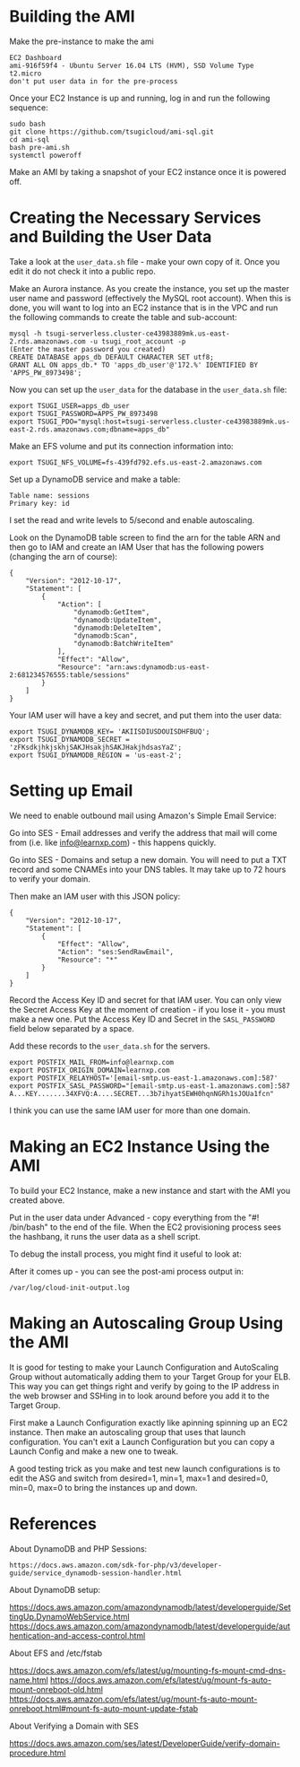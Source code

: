 
Building the AMI
================

Make the pre-instance to make the ami

    EC2 Dashboard
    ami-916f59f4 - Ubuntu Server 16.04 LTS (HVM), SSD Volume Type
    t2.micro
    don't put user data in for the pre-process

Once your EC2 Instance is up and running, log in and run the following sequence:

    sudo bash
    git clone https://github.com/tsugicloud/ami-sql.git
    cd ami-sql
    bash pre-ami.sh
    systemctl poweroff

Make an AMI by taking a snapshot of your EC2 instance once it is powered off.

Creating the Necessary Services and Building the User Data
==========================================================

Take a look at the `user_data.sh` file - make your own copy of it.  Once you edit it
do not check it into a public repo.

Make an Aurora instance.  As you create the instance, you set up the master user name and password (effectively the
MySQL root account). When this is done, you will want to log into an EC2 instance that is in the VPC
and run the following commands to create the table and sub-account:

    mysql -h tsugi-serverless.cluster-ce43983889mk.us-east-2.rds.amazonaws.com -u tsugi_root_account -p
    (Enter the master password you created)
    CREATE DATABASE apps_db DEFAULT CHARACTER SET utf8;
    GRANT ALL ON apps_db.* TO 'apps_db_user'@'172.%' IDENTIFIED BY 'APPS_PW_8973498';

Now you can set up the `user_data` for the database in the `user_data.sh` file:

    export TSUGI_USER=apps_db_user
    export TSUGI_PASSWORD=APPS_PW_8973498
    export TSUGI_PDO="mysql:host=tsugi-serverless.cluster-ce43983889mk.us-east-2.rds.amazonaws.com;dbname=apps_db"

Make an EFS volume and put its connection information into:

    export TSUGI_NFS_VOLUME=fs-439fd792.efs.us-east-2.amazonaws.com

Set up a DynamoDB service and make a table:

    Table name: sessions
    Primary key: id

I set the read and write levels to 5/second and enable autoscaling.

Look on the DynamoDB table screen to find the arn for the table ARN and then go to IAM and create
an IAM User that has the following powers (changing the arn of course):

    {
        "Version": "2012-10-17",
        "Statement": [
            {
                "Action": [
                    "dynamodb:GetItem",
                    "dynamodb:UpdateItem",
                    "dynamodb:DeleteItem",
                    "dynamodb:Scan",
                    "dynamodb:BatchWriteItem"
                ],
                "Effect": "Allow",
                "Resource": "arn:aws:dynamodb:us-east-2:681234576555:table/sessions"
            }
        ]
    }

Your IAM user will have a key and secret, and put them into the user data:

    export TSUGI_DYNAMODB_KEY= 'AKIISDIUSDOUISDHFBUQ';
    export TSUGI_DYNAMODB_SECRET = 'zFKsdkjhkjskhjSAKJHsakjhSAKJHakjhdsasYaZ';
    export TSUGI_DYNAMODB_REGION = 'us-east-2';

Setting up Email
================

We need to enable outbound mail using Amazon's Simple Email Service:

Go into SES - Email addresses and verify the address that mail will come
from (i.e. like info@learnxp.com) - this happens quickly.

Go into SES - Domains and setup a new domain.  You will need to put a TXT record
and some CNAMEs into your DNS tables.  It may take up to 72 hours to verify your domain.

Then make an IAM user with this JSON policy:

    {
        "Version": "2012-10-17",
        "Statement": [
            {
                "Effect": "Allow",
                "Action": "ses:SendRawEmail",
                "Resource": "*"
            }
        ]
    }

Record the Access Key ID and secret for that IAM user.  You can only view
the Secret Access Key at the moment of creation - if you lose it - you must make
a new one.  Put the Access Key ID and Secret in the `SASL_PASSWORD` field below
separated by a space.

Add these records to the `user_data.sh` for the servers.

    export POSTFIX_MAIL_FROM=info@learnxp.com
    export POSTFIX_ORIGIN_DOMAIN=learnxp.com
    export POSTFIX_RELAYHOST='[email-smtp.us-east-1.amazonaws.com]:587'
    export POSTFIX_SASL_PASSWORD="[email-smtp.us-east-1.amazonaws.com]:587 A...KEY.......34XFVQ:A....SECRET...3b7ihyatSEWH0hqnNGRh1sJOUa1fcn"

I think you can use the same IAM user for more than one domain.

Making an EC2 Instance Using the AMI
====================================

To build your EC2 Instance, make a new instance and start with the AMI you created above.

Put in the user data under Advanced - copy everything from the "#! /bin/bash" to the end of the file.
When the EC2 provisioning process sees the hashbang, it runs the user data as a shell script.

To debug the install process, you might find it useful to look at:

After it comes up - you can see the post-ami process output in:

    /var/log/cloud-init-output.log

Making an Autoscaling Group Using the AMI
=========================================

It is good for testing to make your Launch Configuration and AutoScaling Group without
automatically adding them to your Target Group for your ELB.  This way you can get things
right and verify by going to the IP address in the web browser and SSHing in to look around
before you add it to the Target Group.

First make a Launch Configuration exactly like apinning spinning up an EC2 instance.  Then make
an autoscaling group that uses that launch configuration.  You can't exit a Launch Configuration
but you can copy a Launch Config and make a new one to tweak.

A good testing trick as you make and test new launch configurations is to edit the ASG and
switch from desired=1, min=1, max=1 and desired=0, min=0, max=0 to bring the instances up and
down.  

References
==========

About DynamoDB and PHP Sessions:

    https://docs.aws.amazon.com/sdk-for-php/v3/developer-guide/service_dynamodb-session-handler.html

About DynamoDB setup:

https://docs.aws.amazon.com/amazondynamodb/latest/developerguide/SettingUp.DynamoWebService.html
https://docs.aws.amazon.com/amazondynamodb/latest/developerguide/authentication-and-access-control.html


About EFS and /etc/fstab

https://docs.aws.amazon.com/efs/latest/ug/mounting-fs-mount-cmd-dns-name.html
https://docs.aws.amazon.com/efs/latest/ug/mount-fs-auto-mount-onreboot-old.html
https://docs.aws.amazon.com/efs/latest/ug/mount-fs-auto-mount-onreboot.html#mount-fs-auto-mount-update-fstab

About Verifying a Domain with SES

https://docs.aws.amazon.com/ses/latest/DeveloperGuide/verify-domain-procedure.html

